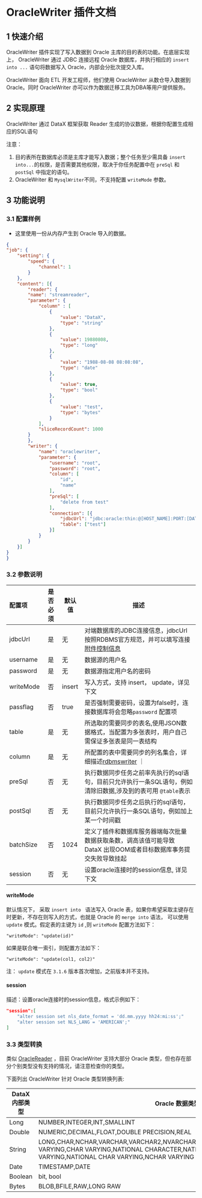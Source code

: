 # OracleWriter 插件文档

## 1 快速介绍

OracleWriter 插件实现了写入数据到 Oracle 主库的目的表的功能。在底层实现上， OracleWriter 通过 JDBC 连接远程 Oracle 数据库，并执行相应的 `insert into ...` 语句将数据写入 Oracle，内部会分批次提交入库。

OracleWriter 面向 ETL 开发工程师，他们使用 OracleWriter 从数仓导入数据到 Oracle。同时 OracleWriter 亦可以作为数据迁移工具为DBA等用户提供服务。

## 2 实现原理

OracleWriter 通过 DataX 框架获取 Reader 生成的协议数据，根据你配置生成相应的SQL语句

注意：

1. 目的表所在数据库必须是主库才能写入数据；整个任务至少需具备 `insert into...`的权限，是否需要其他权限，取决于你任务配置中在 `preSql` 和 `postSql` 中指定的语句。
2. OracleWriter 和 `MysqlWriter`不同，不支持配置 `writeMode` 参数。

## 3 功能说明

### 3.1 配置样例

* 这里使用一份从内存产生到 Oracle 导入的数据。

```json
{
"job": {
    "setting": {
        "speed": {
            "channel": 1
        }
    },
    "content": [{
        "reader": {
        "name": "streamreader",
        "parameter": {
            "column" : [
                {
                    "value": "DataX",
                    "type": "string"
                },
                {
                    "value": 19880808,
                    "type": "long"
                },
                {
                    "value": "1988-08-08 08:08:08",
                    "type": "date"
                },
                {
                    "value": true,
                    "type": "bool"
                },
                {
                    "value": "test",
                    "type": "bytes"
                }
            ],
            "sliceRecordCount": 1000
        }
        },
        "writer": {
            "name": "oraclewriter",
            "parameter": {
                "username": "root",
                "password": "root",
                "column": [
                    "id",
                    "name"
                ],
                "preSql": [
                    "delete from test"
                ],
                "connection": [{
                    "jdbcUrl": "jdbc:oracle:thin:@[HOST_NAME]:PORT:[DATABASE_NAME]",
                    "table": ["test"]
                }]
            }
        }
    }]
}
}

```

### 3.2 参数说明

| 配置项    | 是否必须 | 默认值 | 描述                                                                                                                                                                        |
| :-------- | :------: | ------ | --------------------------------------------------------------------------------------------------------------------------------------------------------------------------- |
| jdbcUrl   |    是    | 无     | 对端数据库的JDBC连接信息，jdbcUrl按照RDBMS官方规范，并可以填写连接[附件控制信息](http://www.oracle.com/technetwork/database/enterprise-edition/documentation/index.html)  |
| username  |    是    | 无     | 数据源的用户名                                                                                                                                                              |
| password  |    是    | 无     | 数据源指定用户名的密码                                                                                                                                                      |
| writeMode |    否    | insert | 写入方式，支持 insert， update，详见下文 |
| passflag  |    否    | true   | 是否强制需要密码，设置为false时，连接数据库将会忽略`password` 配置项                                                                                                        |
| table     |    是    | 无     | 所选取的需要同步的表名,使用JSON数据格式，当配置为多张表时，用户自己需保证多张表是同一表结构                                                                                 |
| column    |    是    | 无     | 所配置的表中需要同步的列名集合，详细描述[rdbmswriter](rdbmswriter.md) ｜                                                                                                    |
| preSql    |    否    | 无     | 执行数据同步任务之前率先执行的sql语句，目前只允许执行一条SQL语句，例如清除旧数据,涉及到的表可用 `@table`表示                                                                |
| postSql   |    否    | 无     | 执行数据同步任务之后执行的sql语句，目前只允许执行一条SQL语句，例如加上某一个时间戳                                                                                          |
| batchSize |    否    | 1024   | 定义了插件和数据库服务器端每次批量数据获取条数，调高该值可能导致 DataX 出现OOM或者目标数据库事务提交失败导致挂起                                                            |
| session   |    否    | 无     | 设置oracle连接时的session信息, 详见下文                                                                                                                                     |

#### writeMode

默认情况下， 采取 `insert into ` 语法写入 Oracle 表，如果你希望采取主键存在时更新，不存在则写入的方式，也就是 Oracle 的 `merge into` 语法，
可以使用 `update` 模式。假定表的主键为 `id` ,则 `writeMode` 配置方法如下：

```
"writeMode": "update(id)"
```

如果是联合唯一索引，则配置方法如下：

```
"writeMode": "update(col1, col2)"
```

注： `update` 模式在 `3.1.6` 版本首次增加，之前版本并不支持。

#### session

描述：设置oracle连接时的session信息，格式示例如下：

```json
"session":[
    "alter session set nls_date_format = 'dd.mm.yyyy hh24:mi:ss';"
    "alter session set NLS_LANG = 'AMERICAN';"
]

```

### 3.3 类型转换

类似 [OracleReader](../reader/oraclereader.md) ，目前 OracleWriter 支持大部分 Oracle 类型，但也存在部分个别类型没有支持的情况，请注意检查你的类型。

下面列出 OracleWriter 针对 Oracle 类型转换列表:

| DataX 内部类型 | Oracle 数据类型                                                                                                                                                                                |
| -------------- | ---------------------------------------------------------------------------------------------------------------------------------------------------------------------------------------------- |
| Long           | NUMBER,INTEGER,INT,SMALLINT                                                                                                                                                                    |
| Double         | NUMERIC,DECIMAL,FLOAT,DOUBLE PRECISION,REAL                                                                                                                                                    |
| String         | LONG,CHAR,NCHAR,VARCHAR,VARCHAR2,NVARCHAR2,CLOB,NCLOB,CHARACTER,CHARACTER VARYING,CHAR VARYING,NATIONAL CHARACTER,NATIONAL CHAR,NATIONAL CHARACTER VARYING,NATIONAL CHAR VARYING,NCHAR VARYING |
| Date           | TIMESTAMP,DATE                                                                                                                                                                                 |
| Boolean        | bit, bool                                                                                                                                                                                      |
| Bytes          | BLOB,BFILE,RAW,LONG RAW                                                                                                                                                                        |
